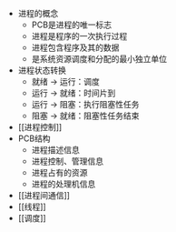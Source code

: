 - 进程的概念
	- PCB是进程的唯一标志
	- 进程是程序的一次执行过程
	- 进程包含程序及其的数据
	- 是系统资源调度和分配的最小独立单位
- 进程状态转换
	- 就绪 -> 运行：调度
	- 运行 -> 就绪：时间片到
	- 运行 -> 阻塞：执行阻塞性任务
	- 阻塞 -> 就绪：阻塞性任务结束
- [[进程控制]]
- PCB结构
	- 进程描述信息
	- 进程控制、管理信息
	- 进程占有的资源
	- 进程的处理机信息
- [[进程间通信]]
- [[线程]]
- [[调度]]